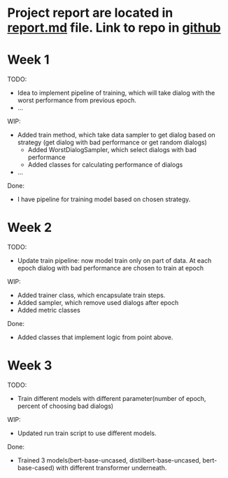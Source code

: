 <!-- 
Instructions: 
- The report (report.md/report.ipynb ) should be in the root of your repository of a project
- The link to the repository have to be shared with us 
- Weekly report can be built in md-file or ipynb file 
- All reports for each week should be written into one file 
- Each week should be in a separated section in the file, see as shown in this file 
- The report should contain subsections TODO / WIP (work in progress) / Done / Issues 
- Each section should contain a list of works and their descriptions 
- Adding pictures / graphs / code inserts to md / ipynb cells can improve your report 
- The deadline is 11.59 pm UTC -12h (anywhere on earth)
 -->
 
# Project report are located in [report.md](report.md) file. Link to repo in [github](https://github.com/pbezglasny/active_learning_project)

# Week 1

TODO:
 - Idea to implement pipeline of training, which will take dialog with the worst
performance from previous epoch.
 - ...
 
WIP:
 - Added train method, which take data sampler to get dialog based on strategy
(get dialog with bad performance or get random dialogs)
   - Added WorstDialogSampler, which select dialogs with bad performance
   - Added classes for calculating performance of dialogs
 - ... 

Done:
 - I have pipeline for training model based on chosen strategy.
 
# Week 2

TODO:
 - Update train pipeline: now model train only on part of data. At each epoch dialog with 
bad performance are chosen to train at epoch
 
WIP:
 - Added trainer class, which encapsulate train steps.
 - Added sampler, which remove used dialogs after epoch
 - Added metric classes

Done:
 - Added classes that implement logic from point above. 

# Week 3

TODO:
 - Train different models with different parameter(number of epoch, percent of choosing 
bad dialogs)
 
WIP:
 - Updated run train script to use different models.

Done:
 - Trained 3 models(bert-base-uncased, distilbert-base-uncased, bert-base-cased)
with different transformer underneath.